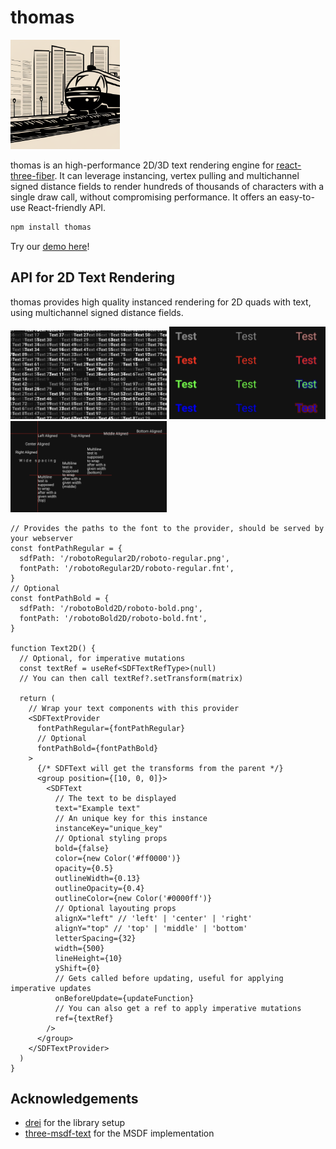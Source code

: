 # thomas

<img src="./docs/logo.png" width="175px" />

thomas is an high-performance 2D/3D text rendering engine for [react-three-fiber](https://github.com/pmndrs/react-three-fiber). It can leverage instancing, vertex pulling and multichannel signed distance fields to render hundreds of thousands of characters with a single draw call, without compromising performance. It offers an easy-to-use React-friendly API.

```bash
npm install thomas
```

Try our [demo here](https://thomas-the-text-engine.netlify.app)!

## API for 2D Text Rendering

thomas provides high quality instanced rendering for 2D quads with text, using multichannel signed distance fields.

<div>
  <img src="docs/lots-2d.png" width="250px" />
  <img src="docs/colors-2d.png" width="250px" />
  <img src="docs/align-2d.png" width="250px" />
</div>

```tsx
// Provides the paths to the font to the provider, should be served by your webserver
const fontPathRegular = {
  sdfPath: '/robotoRegular2D/roboto-regular.png',
  fontPath: '/robotoRegular2D/roboto-regular.fnt',
}
// Optional
const fontPathBold = {
  sdfPath: '/robotoBold2D/roboto-bold.png',
  fontPath: '/robotoBold2D/roboto-bold.fnt',
}

function Text2D() {
  // Optional, for imperative mutations
  const textRef = useRef<SDFTextRefType>(null)
  // You can then call textRef?.setTransform(matrix)

  return (
    // Wrap your text components with this provider
    <SDFTextProvider
      fontPathRegular={fontPathRegular}
      // Optional
      fontPathBold={fontPathBold}
    >
      {/* SDFText will get the transforms from the parent */}
      <group position={[10, 0, 0]}>
        <SDFText
          // The text to be displayed
          text="Example text"
          // An unique key for this instance
          instanceKey="unique_key"
          // Optional styling props
          bold={false}
          color={new Color('#ff0000')}
          opacity={0.5}
          outlineWidth={0.13}
          outlineOpacity={0.4}
          outlineColor={new Color('#0000ff')}
          // Optional layouting props
          alignX="left" // 'left' | 'center' | 'right'
          alignY="top" // 'top' | 'middle' | 'bottom'
          letterSpacing={32}
          width={500}
          lineHeight={10}
          yShift={0}
          // Gets called before updating, useful for applying imperative updates
          onBeforeUpdate={updateFunction}
          // You can also get a ref to apply imperative mutations
          ref={textRef}
        />
      </group>
    </SDFTextProvider>
  )
}
```

## Acknowledgements

- [drei](https://github.com/pmndrs/drei) for the library setup
- [three-msdf-text](https://github.com/leochocolat/three-msdf-text) for the MSDF implementation
